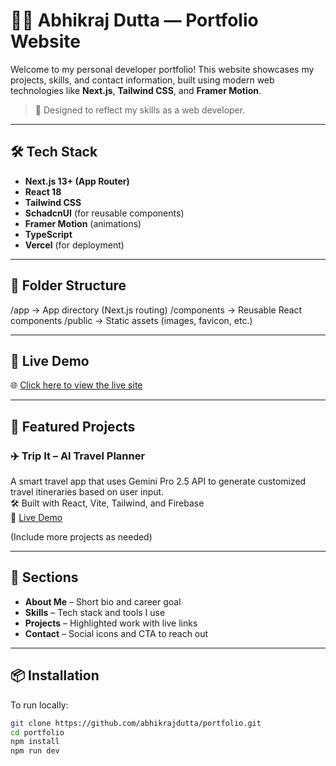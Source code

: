 # 🧑‍💻 Abhikraj Dutta — Portfolio Website

Welcome to my personal developer portfolio! This website showcases my projects, skills, and contact information, built using modern web technologies like **Next.js**, **Tailwind CSS**, and **Framer Motion**.

> 🚀 Designed to reflect my skills as a web developer.

---

## 🛠️ Tech Stack

- **Next.js 13+ (App Router)**
- **React 18**
- **Tailwind CSS**
- **SchadcnUI** (for reusable components)
- **Framer Motion** (animations)
- **TypeScript**
- **Vercel** (for deployment)

---

## 📁 Folder Structure
/app           → App directory (Next.js routing)
/components    → Reusable React components
/public        → Static assets (images, favicon, etc.)

---

## 🚀 Live Demo

🌐 [Click here to view the live site](https://portfolio-git-main-unsigned0varchars-projects.vercel.app/)

---

## 📸 Featured Projects

### ✈️ Trip It – AI Travel Planner  
A smart travel app that uses Gemini Pro 2.5 API to generate customized travel itineraries based on user input.  
🛠️ Built with React, Vite, Tailwind, and Firebase  
🔗 [Live Demo](https://trip-it-xi.vercel.app)

(Include more projects as needed)

---

## 📇 Sections

- **About Me** – Short bio and career goal  
- **Skills** – Tech stack and tools I use  
- **Projects** – Highlighted work with live links  
- **Contact** – Social icons and CTA to reach out

---

## 📦 Installation

To run locally:

```bash
git clone https://github.com/abhikrajdutta/portfolio.git
cd portfolio
npm install
npm run dev